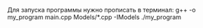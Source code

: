 Для запуска программы нужно прописать в терминал:
g++ -o my_program main.cpp Models/*.cpp -IModels
./my_program